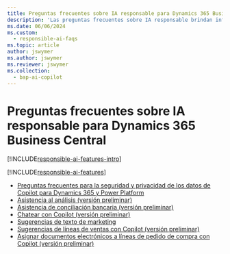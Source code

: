 ```yaml
---
title: Preguntas frecuentes sobre IA responsable para Dynamics 365 Business Central
description: 'Las preguntas frecuentes sobre IA responsable brindan información sobre la tecnología de IA utilizada en Business Central, junto con consideraciones clave y detalles sobre cómo se usa la IA, cómo se probó y evaluó y cualquier limitación específica.'
ms.date: 06/06/2024
ms.custom:
  - responsible-ai-faqs
ms.topic: article
author: jswymer
ms.author: jswymer
ms.reviewer: jswymer
ms.collection:
  - bap-ai-copilot
---
```


# Preguntas frecuentes sobre IA responsable para Dynamics 365 Business Central

[!INCLUDE[responsible-ai-features-intro](includes/responsible-ai-intro.md)]

[!INCLUDE[responsible-ai-features](includes/responsible-ai-features.md)]

- [Preguntas frecuentes para la seguridad y privacidad de los datos de Copilot para Dynamics 365 y Power Platform](/dynamics365/faqs-copilot-data-security-privacy?toc=/dynamics365/business-central/toc.json)
- [Asistencia al análisis (versión preliminar)](faqs-analysis-assist.md)
- [Asistencia de conciliación bancaria (versión preliminar)](faqs-bank-reconciliation.md)
- [Chatear con Copilot (versión preliminar)](faqs-chat-with-copilot.md)
- [Sugerencias de texto de marketing](faqs-marketing-text.md)
- [Sugerencias de líneas de ventas con Copilot (versión preliminar)](faq-sales-suggest-sales-lines-with-copilot.md)
- [Asignar documentos electrónicos a líneas de pedido de compra con Copilot (versión preliminar)](map-edocuments-with-copilot.md)
